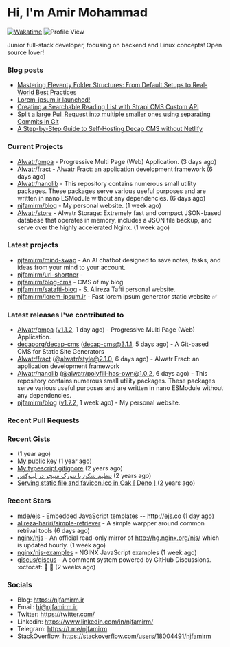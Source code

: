 # Hi, I'm Amir Mohammad
[![Wakatime](https://wakatime.com/badge/user/68776a95-d771-48a4-a960-90136239e4fd.svg)](https://wakatime.com/@68776a95-d771-48a4-a960-90136239e4fd)
![Profile View](https://komarev.com/ghpvc/?username=njfamirm)

Junior full-stack developer, focusing on backend and Linux concepts!
Open source lover!

### Blog posts

- [Mastering Eleventy Folder Structures: From Default Setups to Real-World Best Practices](https://www.njfamirm.ir/en/blog/eleventy-folder-structure-guide/)
- [Lorem-ipsum.ir launched!](https://www.njfamirm.ir/en/blog/lorem-ipsum-ir-launched/)
- [Creating a Searchable Reading List with Strapi CMS Custom API](https://www.njfamirm.ir/en/blog/strapi-custom-api/)
- [Split a large Pull Request into multiple smaller ones using separating Commits in Git](https://www.njfamirm.ir/en/blog/git-separate/)
- [A Step-by-Step Guide to Self-Hosting Decap CMS without Netlify](https://www.njfamirm.ir/en/blog/self-hosting-decap-cms/)


### Current Projects

- [Alwatr/pmpa](https://github.com/Alwatr/pmpa) - Progressive Multi Page (Web) Application. (3 days ago)
- [Alwatr/fract](https://github.com/Alwatr/fract) - Alwatr Fract: an application development framework (6 days ago)
- [Alwatr/nanolib](https://github.com/Alwatr/nanolib) - This repository contains numerous small utility packages. These packages serve various useful purposes and are written in nano ESModule without any dependencies. (6 days ago)
- [njfamirm/blog](https://github.com/njfamirm/blog) - My personal website. (1 week ago)
- [Alwatr/store](https://github.com/Alwatr/store) - Alwatr Storage: Extremely fast and compact JSON-based database that operates in memory, includes a JSON file backup, and serve over the highly accelerated Nginx. (1 week ago)

### Latest projects

- [njfamirm/mind-swap](https://github.com/njfamirm/mind-swap) - An AI chatbot designed to save notes, tasks, and ideas from your mind to your account.
- [njfamirm/url-shortner](https://github.com/njfamirm/url-shortner) - 
- [njfamirm/blog-cms](https://github.com/njfamirm/blog-cms) - CMS of my blog
- [njfamirm/satafti-blog](https://github.com/njfamirm/satafti-blog) - S. Alireza Tafti personal website.
- [njfamirm/lorem-ipsum.ir](https://github.com/njfamirm/lorem-ipsum.ir) - Fast lorem ipsum generator static website ✅

### Latest releases I've contributed to

- [Alwatr/pmpa](https://github.com/Alwatr/pmpa) ([v1.1.2](https://github.com/Alwatr/pmpa/releases/tag/v1.1.2), 1 day ago) - Progressive Multi Page (Web) Application.
- [decaporg/decap-cms](https://github.com/decaporg/decap-cms) ([decap-cms@3.1.1](https://github.com/decaporg/decap-cms/releases/tag/decap-cms%403.1.1), 5 days ago) - A Git-based CMS for Static Site Generators
- [Alwatr/fract](https://github.com/Alwatr/fract) ([@alwatr/style@2.1.0](https://github.com/Alwatr/fract/releases/tag/%40alwatr/style%402.1.0), 6 days ago) - Alwatr Fract: an application development framework
- [Alwatr/nanolib](https://github.com/Alwatr/nanolib) ([@alwatr/polyfill-has-own@1.0.2](https://github.com/Alwatr/nanolib/releases/tag/%40alwatr/polyfill-has-own%401.0.2), 6 days ago) - This repository contains numerous small utility packages. These packages serve various useful purposes and are written in nano ESModule without any dependencies.
- [njfamirm/blog](https://github.com/njfamirm/blog) ([v1.7.2](https://github.com/njfamirm/blog/releases/tag/v1.7.2), 1 week ago) - My personal website.

### Recent Pull Requests


### Recent Gists

- [](https://gist.github.com/022d07ecd84e69ad31ef0bcd32d86b59) (1 year ago)
- [My public key](https://gist.github.com/879f720c9ca74a0934ce571b7285ed34) (1 year ago)
- [My typescript gitignore](https://gist.github.com/6a40b1912daab3f91a02a7b53f3f76c3) (2 years ago)
- [تنظیم شکن با نتورک منیجر در لینوکس](https://gist.github.com/cc40c344e89bdcdf77085cbf1fc05162) (2 years ago)
- [Serving static file and favicon.ico in Oak [ Deno ] ](https://gist.github.com/9bcaca2b6a672e729c099193b4aafe9f) (2 years ago)

### Recent Stars

- [mde/ejs](https://github.com/mde/ejs) - Embedded JavaScript templates -- http://ejs.co (1 day ago)
- [alireza-hariri/simple-retriever](https://github.com/alireza-hariri/simple-retriever) - A simple warpper around common retrival tools (6 days ago)
- [nginx/njs](https://github.com/nginx/njs) - An official read-only mirror of http://hg.nginx.org/njs/ which is updated hourly. (1 week ago)
- [nginx/njs-examples](https://github.com/nginx/njs-examples) - NGINX JavaScript examples (1 week ago)
- [giscus/giscus](https://github.com/giscus/giscus) - A comment system powered by GitHub Discussions. :octocat: :speech_balloon: :gem: (2 weeks ago)

### Socials

- Blog: https://njfamirm.ir
- Email: hi@njfamirm.ir
- Twitter: https://twitter.com/
- Linkedin: https://www.linkedin.com/in/njfamirm/
- Telegram: https://t.me/njfamirm
- StackOverflow: https://stackoverflow.com/users/18004491/njfamirm
